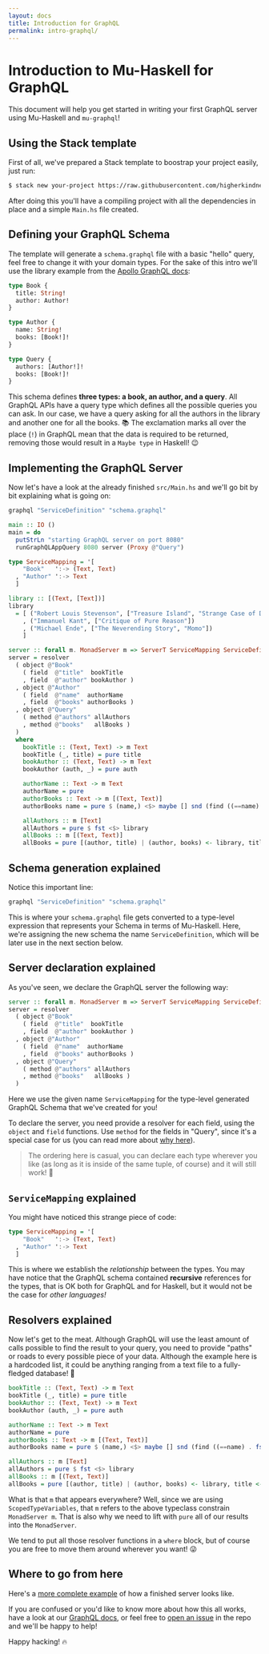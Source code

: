 ```yaml
---
layout: docs
title: Introduction for GraphQL
permalink: intro-graphql/
---
```


# Introduction to Mu-Haskell for GraphQL

This document will help you get started in writing your first GraphQL server using Mu-Haskell and `mu-graphql`!

## Using the Stack template

First of all, we've prepared a Stack template to boostrap your project easily, just run:

```sh
$ stack new your-project https://raw.githubusercontent.com/higherkindness/mu-haskell/master/templates/graphql-server.hsfiles -p "author-email:haskell.curry@47deg.com" -p "author-name:Haskell Curry"
```

After doing this you'll have a compiling project with all the dependencies in place and a simple `Main.hs` file created.

## Defining your GraphQL Schema

The template will generate a `schema.graphql` file with a basic "hello" query, feel free to change it with your domain types. For the sake of this intro we'll use the library example from the [Apollo GraphQL docs](https://www.apollographql.com/docs/apollo-server/schema/schema/):

```graphql
type Book {
  title: String!
  author: Author!
}

type Author {
  name: String!
  books: [Book!]!
}

type Query {
  authors: [Author!]!
  books: [Book!]!
}
```

This schema defines **three types: a book, an author, and a query**. All GraphQL APIs have a query type which defines all the possible queries you can ask. In our case, we have a query asking for all the authors in the library and another one for all the books. 📚 The exclamation marks all over the place (`!`) in GraphQL mean that the data is required to be returned, removing those would result in a `Maybe type` in Haskell! 😉

## Implementing the GraphQL Server

Now let's have a look at the already finished `src/Main.hs` and we'll go bit by bit explaining what is going on:

```haskell
graphql "ServiceDefinition" "schema.graphql"

main :: IO ()
main = do
  putStrLn "starting GraphQL server on port 8080"
  runGraphQLAppQuery 8080 server (Proxy @"Query")

type ServiceMapping = '[
    "Book"   ':-> (Text, Text)
  , "Author" ':-> Text
  ]

library :: [(Text, [Text])]
library
  = [ ("Robert Louis Stevenson", ["Treasure Island", "Strange Case of Dr Jekyll and Mr Hyde"])
    , ("Immanuel Kant", ["Critique of Pure Reason"])
    , ("Michael Ende", ["The Neverending Story", "Momo"])
    ]

server :: forall m. MonadServer m => ServerT ServiceMapping ServiceDefinition m _
server = resolver
  ( object @"Book"
    ( field  @"title"  bookTitle
    , field  @"author" bookAuthor )
  , object @"Author"
    ( field  @"name"  authorName
    , field  @"books" authorBooks )
  , object @"Query"
    ( method @"authors" allAuthors
    , method @"books"   allBooks )
  )
  where
    bookTitle :: (Text, Text) -> m Text
    bookTitle (_, title) = pure title
    bookAuthor :: (Text, Text) -> m Text
    bookAuthor (auth, _) = pure auth

    authorName :: Text -> m Text
    authorName = pure
    authorBooks :: Text -> m [(Text, Text)]
    authorBooks name = pure $ (name,) <$> maybe [] snd (find ((==name) . fst) library)

    allAuthors :: m [Text]
    allAuthors = pure $ fst <$> library
    allBooks :: m [(Text, Text)]
    allBooks = pure [(author, title) | (author, books) <- library, title <- books]
```

## Schema generation explained

Notice this important line:

```haskell
graphql "ServiceDefinition" "schema.graphql"
```

This is where your `schema.graphql` file gets converted to a type-level expression that represents your Schema in terms of Mu-Haskell. Here, we're assigning the new schema the name `ServiceDefinition`, which will be later use in the next section below.

## Server declaration explained

As you've seen, we declare the GraphQL server the following way:

```haskell
server :: forall m. MonadServer m => ServerT ServiceMapping ServiceDefinition m _
server = resolver
  ( object @"Book"
    ( field  @"title"  bookTitle
    , field  @"author" bookAuthor )
  , object @"Author"
    ( field  @"name"  authorName
    , field  @"books" authorBooks )
  , object @"Query"
    ( method @"authors" allAuthors
    , method @"books"   allBooks )
  )
```

Here we use the given name `ServiceMapping` for the type-level generated GraphQL Schema that we've created for you!

To declare the server, you need provide a resolver for each field, using the `object` and `field` functions. Use `method` for the fields in "Query", since it's a special case for us (you can read more about [why here](https://higherkindness.io/mu-haskell/graphql/#implementing-the-server)).

> The ordering here is casual, you can declare each type wherever you like (as long as it is inside of the same tuple, of course) and it will still work! 🎉

## `ServiceMapping` explained

You might have noticed this strange piece of code:

```haskell
type ServiceMapping = '[
    "Book"   ':-> (Text, Text)
  , "Author" ':-> Text
  ]
```

This is where we establish the _relationship_ between the types. You may have notice that the GraphQL schema contained **recursive** references for the types, that is OK both for GraphQL and for Haskell, but it would not be the case for _other languages!_

## Resolvers explained

Now let's get to the meat. Although GraphQL will use the least amount of calls possible to find the result to your query, you need to provide "paths" or roads to every possible piece of your data. Although the example here is a hardcoded list, it could be anything ranging from a text file to a fully-fledged database! 🚀

```haskell
bookTitle :: (Text, Text) -> m Text
bookTitle (_, title) = pure title
bookAuthor :: (Text, Text) -> m Text
bookAuthor (auth, _) = pure auth

authorName :: Text -> m Text
authorName = pure
authorBooks :: Text -> m [(Text, Text)]
authorBooks name = pure $ (name,) <$> maybe [] snd (find ((==name) . fst) library)

allAuthors :: m [Text]
allAuthors = pure $ fst <$> library
allBooks :: m [(Text, Text)]
allBooks = pure [(author, title) | (author, books) <- library, title <- books]
```

What is that `m` that appears everywhere? Well, since we are using `ScopedTypeVariables`, that `m` refers to the above typeclass constrain `MonadServer m`. That is also why we need to lift with `pure` all of our results into the `MonadServer`.

We tend to put all those resolver functions in a `where` block, but of course you are free to move them around wherever you want! 😜

## Where to go from here

Here's a [more complete example](https://github.com/higherkindness/mu-haskell/tree/master/graphql/exe) of how a finished server looks like.

If you are confused or you'd like to know more about how this all works, have a look at our [GraphQL docs](https://higherkindness.io/mu-haskell/graphql/), or feel free to [open an issue](https://github.com/higherkindness/mu-haskell/issues) in the repo and we'll be happy to help!

Happy hacking! 🔥

